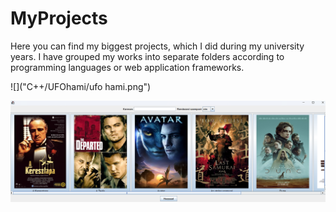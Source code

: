 # MyProjects

Here you can find my biggest projects, which I did during my university years. 
I have grouped my works into separate folders according to programming languages or web application frameworks.


![]("C++/UFOhami/ufo hami.png")

![](Java/MovieStore/image.png)
